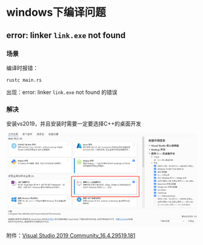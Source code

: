 # windows下编译问题

## error: linker `link.exe` not found

### 场景

编译时报错：

```shell
rustc main.rs
```

出现：error: linker `link.exe` not found  的错误

### 解决

安装vs2019，并且安装时需要一定要选择C++的桌面开发

![image-20220221180900203](../static/images/image-20220221180900203.png)

附件：<a href="static/download/Visual_Studio_2019_Community.zip" target="_blank">Visual Studio 2019 Community_16.4.29519.181</a>

